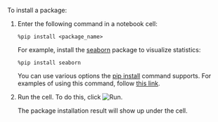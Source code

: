 To install a package:

1. Enter the following command in a notebook cell:

   ```
   %pip install <package_name>
   ```

   For example, install the [seaborn](https://github.com/mwaskom/seaborn) package to visualize statistics:

   ```
   %pip install seaborn
   ```

   You can use various options the [pip install](https://pip.pypa.io/en/stable/cli/pip_install/) command supports. For examples of using this command, follow [this link](https://pip.pypa.io/en/stable/cli/pip_install/#pip-install-examples).
1. Run the cell. To do this, click ![Run](../../_assets/datasphere/jupyterlab/run.svg).

   The package installation result will show up under the cell.
